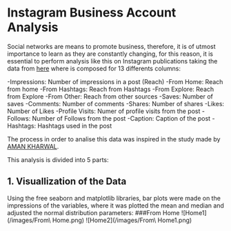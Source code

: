 # Instagram Business Account Analysis

Social networks are means to promote business, therefore, it is of utmost importance to learn as they are constantly changing, for this reason, it is essential to perform analysis like this on Instagram publications taking the data from [here](https://statso.io/instagram-reach-analysis-case-study/) where is composed for 13 differents columns:

-Impressions: Number of impressions in a post (Reach)
-From Home: Reach from home
-From Hashtags: Reach from Hashtags
-From Explore: Reach from Explore
-From Other: Reach from other sources
-Saves: Number of saves
-Comments: Number of comments
-Shares: Number of shares
-Likes: Number of Likes
-Profile Visits: Numer of profile visits from the post
-Follows: Number of Follows from the post
-Caption: Caption of the post
-Hashtags: Hashtags used in the post



The process in order to analise this data was inspired in the study made by [AMAN KHARWAL](https://thecleverprogrammer.com/2022/03/22/instagram-reach-analysis-using-python/).

This analysis is divided into 5 parts:

## 1. Visuallization of the Data

Using the free seaborn and matplotlib libraries, bar plots were made on the impressions of the variables, where it was plotted the mean and median and adjusted the normal distribution parameters: 
###From Home
![Home1](/images/From\ Home.png)
![Home2](/images/From\ Home1.png)
